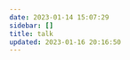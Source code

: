 ```yaml
---
date: 2023-01-14 15:07:29
sidebar: []
title: talk
updated: 2023-01-16 20:16:50
---
```

<script
  type="text/javascript"
  src="https://cdn.jsdelivr.net/gh/Uyoahz26/daodao@main/dist/qexo-dao.min.js"
  charset="utf-8"
></script>
<script>
  qexoDaodao
    ?.init({
      el: "#qexo",
      avatar: "https://www.wyblog1.tk/media/images/custom-headerLogo.ico",
      name: "UyoAhz",
      limit: 10,
      fromColor: "#000000",
      useLoadingImg: false,
      baseURL: "https://qexo.wyblog1.tk/",
    })
    .then(function () {
      console.log("daodao加载成功")
    })
</script>
